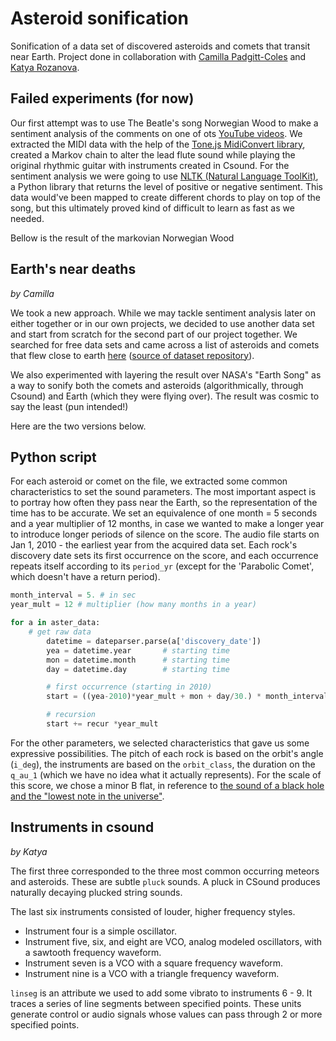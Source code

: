 # Asteroid sonification
Sonification of a data set of discovered asteroids and comets that transit near Earth. Project done in collaboration with [Camilla Padgitt-Coles](http://www.ivymeadows.net/) and [Katya Rozanova](http://www.katyarozanova.com/).


## Failed experiments (for now)
Our first attempt was to use The Beatle's song Norwegian Wood to make a sentiment analysis of the comments on one of ots [YouTube videos](https://www.youtube.com/watch?v=SiJiuhnDfck). We extracted the MIDI data with the help of the [Tone.js MidiConvert library](https://github.com/Tonejs/MidiConvert), created a Markov chain to alter the lead flute sound while playing the original rhythmic guitar with instruments created in Csound. For the sentiment analysis we were going to use [NLTK (Natural Language ToolKit)](http://www.nltk.org/), a Python library that returns the level of positive or negative sentiment. This data would've been mapped to create different chords to play on top of the song, but this ultimately proved kind of difficult to learn as fast as we needed.

Bellow is the result of the markovian Norwegian Wood



## Earth's near deaths
*by Camilla*

We took a new approach. While we may tackle sentiment analysis later on either together or in our own projects, we decided to use another data set and start from scratch for the second part of our project together. We searched for free data sets and came across a list of asteroids and comets that flew close to earth [here](https://data.nasa.gov/resource/2vr3-k9wn.json) ([source of dataset repository](https://github.com/jdorfman/awesome-json-datasets#github-api)).

We also experimented with layering the result over NASA's "Earth Song" as a way to sonify both the comets and asteroids (algorithmically, through Csound) and Earth (which they were flying over).  The result was cosmic to say the least (pun intended!)

Here are the two versions below.



## Python script
For each asteroid or comet on the file, we extracted some common characteristics to set the sound parameters. The most important aspect is to portray how often they pass near the Earth, so the representation of the time has to be accurate. We set an equivalence of one month = 5 seconds and a year multiplier of 12 months, in case we wanted to make a longer year to introduce longer periods of silence on the score. The audio file starts on Jan 1, 2010 - the earliest year from the acquired data set. Each rock's discovery date sets its first occurrence on the score, and each occurrence repeats itself according to its `period_yr` (except for the 'Parabolic Comet', which doesn't have a return period).

```python
month_interval = 5. # in sec
year_mult = 12 # multiplier (how many months in a year)

for a in aster_data:
    # get raw data
		datetime = dateparser.parse(a['discovery_date'])
		yea = datetime.year       # starting time
		mon = datetime.month      # starting time
		day = datetime.day        # starting time

		# first occurrence (starting in 2010)
		start = ((yea-2010)*year_mult + mon + day/30.) * month_interval

		# recursion
		start += recur *year_mult
```

For the other parameters, we selected characteristics that gave us some expressive possibilities. The pitch of each rock is based on the orbit's angle (`i_deg`), the instruments are based on the `orbit_class`, the duration on the `q_au_1` (which we have no idea what it actually represents). For the scale of this score, we chose a minor B flat, in reference to [the sound of a black hole and the "lowest note in the universe"](http://www.nytimes.com/2003/09/16/science/music-of-the-heavens-turns-out-to-sound-a-lot-like-a-b-flat.html).


## Instruments in csound
*by Katya*

The first three corresponded to the three most common occurring meteors and asteroids. These are subtle `pluck` sounds. A pluck in CSound produces naturally decaying plucked string sounds.

The last six instruments consisted of louder, higher frequency styles.
- Instrument four is a simple oscillator.
- Instrument five, six, and eight are VCO, analog modeled oscillators, with a sawtooth frequency waveform.
- Instrument seven is a VCO with a square frequency waveform.
- Instrument nine is a VCO with a triangle frequency waveform.

`linseg` is an attribute we used to add some vibrato to instruments 6 - 9. It traces a series of line segments between specified points. These units generate control or audio signals whose values can pass through 2 or more specified points.
